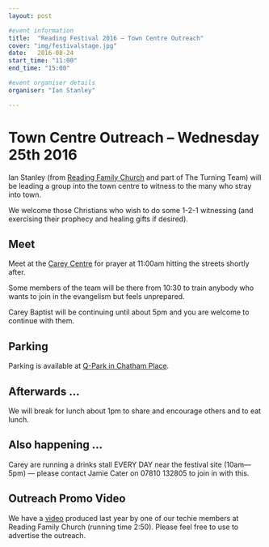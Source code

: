 ```yaml
---
layout: post

#event information
title:  "Reading Festival 2016 – Town Centre Outreach"
cover: "img/festivalstage.jpg"
date:   2016-08-24
start_time: "11:00"
end_time: "15:00"

#event organiser details
organiser: "Ian Stanley"

---
```



# Town Centre Outreach – Wednesday 25th 2016

Ian Stanley (from [Reading Family Church](http://www.readingfamilychurch.org.uk) and part of The Turning Team) will be leading a group into the town centre to witness to the many who stray into town.

We welcome those Christians who wish to do some 1-2-1 witnessing (and exercising their prophecy and healing gifts if desired).

## Meet

Meet at the [Carey Centre](http://www.careybaptistchurch.org.uk/) for prayer at 11:00am hitting the streets shortly after. 

Some members of the team  will be there from 10:30 to train anybody who wants to join in the evangelism but feels unprepared.

Carey Baptist will be continuing until about 5pm and you are welcome to continue with them. 

## Parking

Parking is available at [Q-Park in Chatham Place](http://www.q-park.co.uk/parking/reading/q-park-chatham-place).

## Afterwards ...
We will break for lunch about 1pm to share and encourage others and to eat lunch.

## Also happening ...
Carey are running a drinks stall EVERY DAY near the festival site (10am—5pm) — please contact Jamie Cater on 07810 132805 to join in with this. 

## Outreach Promo Video
We have a [video](http://shinny.co.uk/severn/videos/prereading2015v3.mov) produced last year by one of our techie members at Reading Family Church (running time 2:50). Please feel free to use to advertise the outreach.
